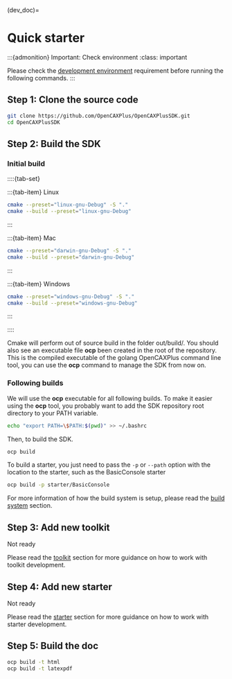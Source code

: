 (dev_doc)=
# Quick starter

:::{admonition} Important: Check environment
:class: important

Please check the [development environment](dev_env.md) requirement before running the following commands.
:::

## Step 1: Clone the source code

```sh
git clone https://github.com/OpenCAXPlus/OpenCAXPlusSDK.git
cd OpenCAXPlusSDK
```

## Step 2: Build the SDK
### Initial build


::::{tab-set}

:::{tab-item} Linux
```sh
cmake --preset="linux-gnu-Debug" -S "."
cmake --build --preset="linux-gnu-Debug"
```
:::

:::{tab-item} Mac
```sh
cmake --preset="darwin-gnu-Debug" -S "."
cmake --build --preset="darwin-gnu-Debug"
```
:::

:::{tab-item} Windows
```sh
cmake --preset="windows-gnu-Debug" -S "."
cmake --build --preset="windows-gnu-Debug"
```
:::

::::

Cmake will perform out of source build in the folder out/build/. You should also see an executable file **ocp** been created in the root of the repository.
This is the compiled executable of the golang OpenCAXPlus command line tool, you can use the **ocp** command to manage the SDK from now on.

### Following builds

We will use the **ocp** executable for all following builds. 
To make it easier using the **ocp** tool, you probably want to add the SDK repository root directory to your PATH variable.

```sh
echo "export PATH=\$PATH:$(pwd)" >> ~/.bashrc
```

Then, to build the SDK.
```sh
ocp build
```

To build a starter, you just need to pass the `-p` or `--path` option with the location to the starter, such as the BasicConsole starter
```sh
ocp build -p starter/BasicConsole
```

For more information of how the build system is setup, please read the [build system](build_system.md) section.

## Step 3: Add new toolkit

Not ready

Please read the [toolkit](toolkit.md) section for more guidance on how to work with toolkit development.
## Step 4: Add new starter

Not ready

Please read the [starter](starter.md) section for more guidance on how to work with starter development.

## Step 5: Build the doc

```sh
ocp build -t html
ocp build -t latexpdf
```